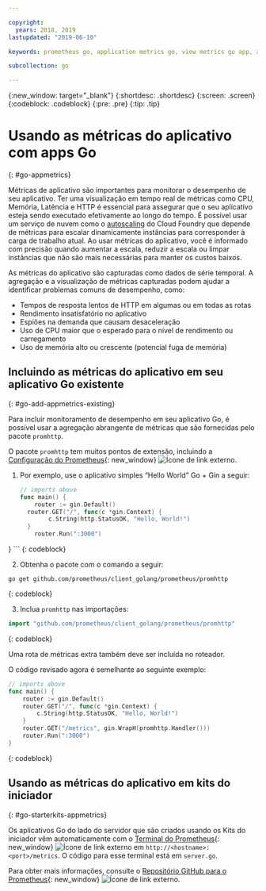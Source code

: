 ```yaml
---

copyright:
  years: 2018, 2019
lastupdated: "2019-06-10"

keywords: prometheus go, application metrics go, view metrics go app, add metrics go, promhttp go, autoscaling go

subcollection: go

---
```


{:new_window: target="_blank"}
{:shortdesc: .shortdesc}
{:screen: .screen}
{:codeblock: .codeblock}
{:pre: .pre}
{:tip: .tip}

# Usando as métricas do aplicativo com apps Go
{: #go-appmetrics}

Métricas de aplicativo são importantes para monitorar o desempenho de seu aplicativo. Ter uma visualização em tempo real de métricas como CPU, Memória, Latência e HTTP é essencial para assegurar que o seu aplicativo esteja sendo executado efetivamente ao longo do tempo. É possível usar um serviço de nuvem como o [autoscaling](/docs/services/Auto-Scaling?topic=Auto-Scaling) do Cloud Foundry que depende de métricas para escalar dinamicamente instâncias para corresponder à carga de trabalho atual. Ao usar métricas do aplicativo, você é informado com precisão quando aumentar a escala, reduzir a escala ou limpar instâncias que não são mais necessárias para manter os custos baixos.

As métricas do aplicativo são capturadas como dados de série temporal. A agregação e a visualização de métricas capturadas podem ajudar a identificar problemas comuns de desempenho, como:

* Tempos de resposta lentos de HTTP em algumas ou em todas as rotas
* Rendimento insatisfatório no aplicativo
* Espiões na demanda que causam desaceleração
* Uso de CPU maior que o esperado para o nível de rendimento ou carregamento
* Uso de memória alto ou crescente (potencial fuga de memória)

## Incluindo as métricas do aplicativo em seu aplicativo Go existente
{: #go-add-appmetrics-existing}

Para incluir monitoramento de desempenho em seu aplicativo Go, é possível usar a agregação abrangente de métricas que são fornecidas pelo pacote `promhttp`.

O pacote `promhttp` tem muitos pontos de extensão, incluindo a [Configuração do
Prometheus](https://github.com/prometheus/client_golang){: new_window} ![Ícone de link externo](../icons/launch-glyph.svg "Ícone de link externo").

1. Por exemplo, use o aplicativo simples “Hello World” Go + Gin a seguir:
    ```go
    // imports above
    func main() {
        router := gin.Default()
      router.GET("/", func(c *gin.Context) {
            c.String(http.StatusOK, "Hello, World!")
      }
        router.Run(":3000")
  }
    ```
    {: codeblock}

2. Obtenha o pacote com o comando a seguir:
  ```
  go get github.com/prometheus/client_golang/prometheus/promhttp
  ```
  {: codeblock}

3. Inclua `promhttp` nas importações:
  ```go
  import "github.com/prometheus/client_golang/prometheus/promhttp"
  ```
  {: codeblock}

  Uma rota de métricas extra também deve ser incluída no roteador.

  O código revisado agora é semelhante ao seguinte exemplo:
  ```go
  // imports above
  func main() {
      router := gin.Default()
      router.GET("/", func(c *gin.Context) {
          c.String(http.StatusOK, "Hello, World!")
      }
      router.GET("/metrics", gin.WrapH(promhttp.Handler()))
      router.Run(":3000")
  }
  ```
  {: codeblock}

## Usando as métricas do aplicativo em kits do iniciador
{: #go-starterkits-appmetrics}

Os aplicativos Go do lado do servidor que são criados usando os Kits do iniciador vêm automaticamente com o [Terminal do Prometheus](https://prometheus.io/){: new_window} ![Ícone de link externo](../icons/launch-glyph.svg "Ícone de link externo") em `http://<hostname>:<port>/metrics`. O código para esse terminal está em `server.go`.

Para obter mais informações, consulte o [Repositório GitHub para o Prometheus](https://github.com/prometheus/client_golang/){: new_window} ![Ícone de link externo](../icons/launch-glyph.svg "Ícone de link externo").
